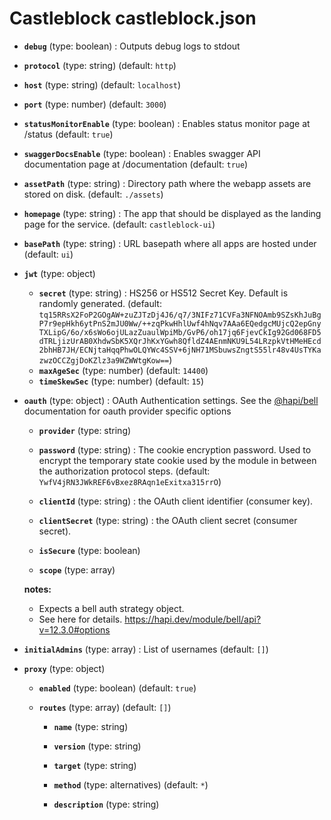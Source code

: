# Castleblock castleblock.json

- **`debug`** (type: boolean) : Outputs debug logs to stdout

- **`protocol`** (type: string)
  (default: `http`)
- **`host`** (type: string)
  (default: `localhost`)
- **`port`** (type: number)
  (default: `3000`)
- **`statusMonitorEnable`** (type: boolean) : Enables status monitor page at /status
  (default: `true`)
- **`swaggerDocsEnable`** (type: boolean) : Enables swagger API documentation page at /documentation
  (default: `true`)
- **`assetPath`** (type: string) : Directory path where the webapp assets are stored on disk.
  (default: `./assets`)
- **`homepage`** (type: string) : The app that should be displayed as the landing page for the service.
  (default: `castleblock-ui`)
- **`basePath`** (type: string) : URL basepath where all apps are hosted under
  (default: `ui`)
- **`jwt`** (type: object)

  - **`secret`** (type: string) : HS256 or HS512 Secret Key. Default is randomly generated.
    (default: `tq15RRsX2FoP2GOgAW+zuZJTzDj4J6/q7/3NIFz71CVFa3NFNOAmb9SZsKhJuBgP7r9epHkh6ytPnS2mJU0Ww/++zqPkwHhlUwf4hNqv7AAa6EQedgcMUjcQ2epGnyTXLipG/6o/x6sWo6ojULazZuaulWpiMb/GvP6/oh17jq6FjevCkIg92Gd068FD5dTRLjizUrAB0XhdwSbK5XQrJhKxYGwh8QfldZ4AEnmNKU9L54LRzpkVtHMeHEcd2bhHB7JH/ECNjtaHqqPhwOLQYWc4SSV+6jNH71MSbuwsZngtS55lr48v4UsTYKazwzOCCZgjDoKZlz3a9WZWWtgKow==`)
  - **`maxAgeSec`** (type: number)
    (default: `14400`)
  - **`timeSkewSec`** (type: number)
    (default: `15`)

- **`oauth`** (type: object) : OAuth Authentication settings. See the [@hapi/bell](https://hapi.dev/module/bell/api?v=12.3.0#options) documentation for oauth provider specific options

  - **`provider`** (type: string)

  - **`password`** (type: string) : The cookie encryption password. Used to encrypt the temporary state cookie used by the module in between the authorization protocol steps.
    (default: `YwfV4jRN3JWkREF6vBxez8RAqn1eExitxa315rrO`)
  - **`clientId`** (type: string) : the OAuth client identifier (consumer key).

  - **`clientSecret`** (type: string) : the OAuth client secret (consumer secret).

  - **`isSecure`** (type: boolean)

  - **`scope`** (type: array)

  **notes:**

  - Expects a bell auth strategy object.
  - See here for details. https://hapi.dev/module/bell/api?v=12.3.0#options

- **`initialAdmins`** (type: array) : List of usernames
  (default: `[]`)

- **`proxy`** (type: object)

  - **`enabled`** (type: boolean)
    (default: `true`)
  - **`routes`** (type: array)
    (default: `[]`)

    - **`name`** (type: string)

    - **`version`** (type: string)

    - **`target`** (type: string)

    - **`method`** (type: alternatives)
      (default: `*`)
    - **`description`** (type: string)
